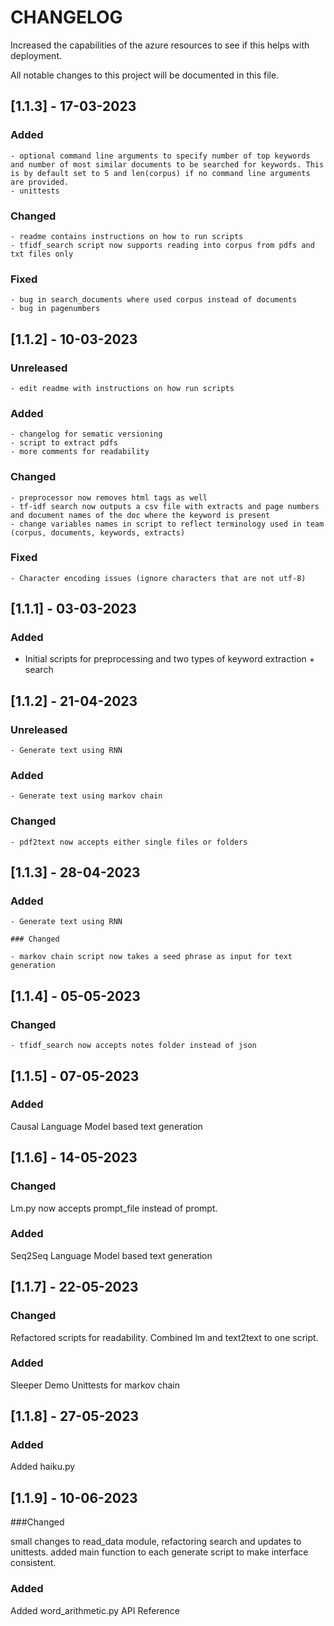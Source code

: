 # CHANGELOG

Increased the capabilities of the azure resources to see if this helps with deployment.

All notable changes to this project will be documented in this file.

## [1.1.3] - 17-03-2023

### Added

	- optional command line arguments to specify number of top keywords and number of most similar documents to be searched for keywords. This is by default set to 5 and len(corpus) if no command line arguments are provided.
	- unittests
	
### Changed

	- readme contains instructions on how to run scripts
	- tfidf_search script now supports reading into corpus from pdfs and txt files only
	
### Fixed

	- bug in search_documents where used corpus instead of documents
	- bug in pagenumbers
	
## [1.1.2] - 10-03-2023

### Unreleased

	- edit readme with instructions on how run scripts
	
### Added

	- changelog for sematic versioning
	- script to extract pdfs
	- more comments for readability
	
### Changed

	- preprocessor now removes html tags as well
	- tf-idf search now outputs a csv file with extracts and page numbers and document names of the doc where the keyword is present
	- change variables names in script to reflect terminology used in team (corpus, documents, keywords, extracts)
	
### Fixed

	- Character encoding issues (ignore characters that are not utf-8)
	
## [1.1.1] - 03-03-2023

### Added

- Initial scripts for preprocessing and two types of keyword extraction + search

## [1.1.2] - 21-04-2023

### Unreleased

	- Generate text using RNN
	
### Added

	- Generate text using markov chain
	
### Changed

	- pdf2text now accepts either single files or folders
	
## [1.1.3] - 28-04-2023


### Added

	- Generate text using RNN
	
	### Changed
	
	- markov chain script now takes a seed phrase as input for text generation
	
## [1.1.4] - 05-05-2023


### Changed

	- tfidf_search now accepts notes folder instead of json
	
## [1.1.5] - 07-05-2023

### Added

Causal Language Model based text generation

## [1.1.6] - 14-05-2023

### Changed

Lm.py now accepts prompt_file instead of prompt.

### Added

Seq2Seq Language Model based text generation

## [1.1.7] - 22-05-2023

### Changed

Refactored scripts for readability. Combined lm and text2text to one script.

### Added

Sleeper Demo
Unittests for markov chain
## [1.1.8] - 27-05-2023

### Added

Added haiku.py

## [1.1.9] - 10-06-2023

###Changed

small changes to read_data module, refactoring search and updates to unittests.
added main function to each generate script to make interface consistent.

### Added

Added word_arithmetic.py
API Reference